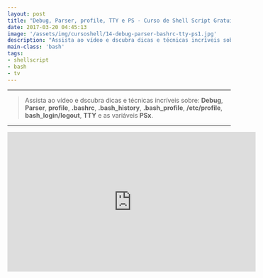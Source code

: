 ```yaml
---
layout: post
title: "Debug, Parser, profile, TTY e PS - Curso de Shell Script Gratuito do Iniciante ao Avançado"
date: 2017-03-20 04:45:13
image: '/assets/img/cursoshell/14-debug-parser-bashrc-tty-ps1.jpg'
description: "Assista ao vídeo e dscubra dicas e técnicas incríveis sobre esses assuntos."
main-class: 'bash'
tags:
- shellscript
- bash
- tv
---
```


<!-- 
![image](/assets/img/cursoshell/14-debug-parser-bashrc-tty-ps1.jpg)
-->

***

> Assista ao vídeo e dscubra dicas e técnicas incríveis sobre: __Debug__, __Parser__, __profile__, __.bashrc__, __.bash_history__, __.bash_profile__, __/etc/profile__, __bash_login/logout__, __TTY__ e as variáveis __PSx__.

***

<iframe width="560" height="315" src="https://www.youtube.com/embed/h9OSwaIyxBw" frameborder="0" allowfullscreen></iframe>
